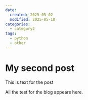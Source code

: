 ```yaml
---
date:
  created: 2025-05-02
  modified: 2025-05-10
categories:
  - category2
tags:
  - python
  - other
---
```


# My second post

This is text for the post
<!-- more -->

All the test for the blog appears here.
